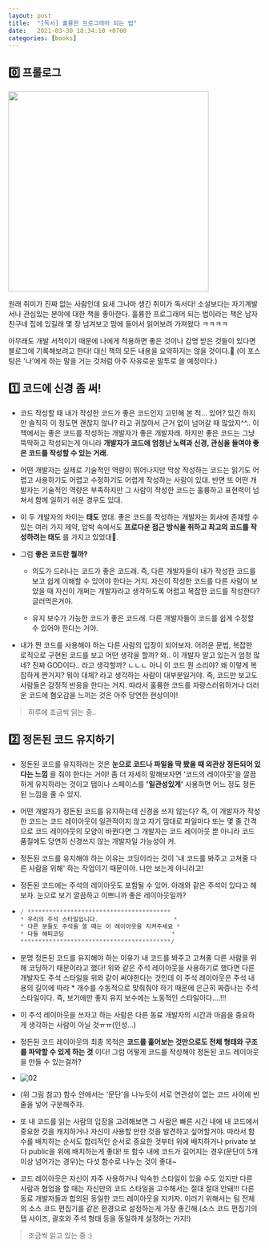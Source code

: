 ```yaml
---
layout: post
title:  "[독서] 훌륭한 프로그래머 되는 법"
date:   2021-03-30 18:34:10 +0700
categories: [books]
---
```


## 0️⃣ 프롤로그

<img src="https://user-images.githubusercontent.com/31889335/112961151-0fb08480-9180-11eb-8149-1487cdf20431.png" width="400">

원래 취미가 진짜 없는 사람인데 요새 그나마 생긴 취미가 독서다! 소설보다는 자기계발서나 관심있는 분야에 대한 책을 좋아한다. 훌륭한 프로그래머 되는 법이라는 책은 남자 친구네 집에 있길래 몇 장 넘겨보고 맘에 들어서 읽어보려 가져왔다 ㅋㅋㅋㅋ

아무래도 개발 서적이기 때문에 나에게 적용하면 좋은 것이나 감명 받은 것들이 있다면 블로그에 기록해보려고 한다! 대신 책의 모든 내용을 요약하지는 않을 것이다.🌟 (이 포스팅은 '나'에게 하는 말을 거는 것처럼 아주 자유로운 말투로 쓸 예정이다.)

## 1️⃣ 코드에 신경 좀 써!

* 코드 작성할 때 내가 작성한 코드가 좋은 코드인지 고민해 본 적... 있어? 있긴 하지만 솔직히 이 정도면 괜찮지 않나? 라고 귀찮아서 근거 없이 넘어갈 때 많았지^^.. 이 책에서는 좋은 코드를 작성하는 개발자가 좋은 개발자래. 하지만 좋은 코드는 그냥 뚝딱하고 작성되는게 아니라 __개발자가 코드에 엄청난 노력과 신경, 관심을 들여야 좋은 코드를 작성할 수 있는 거래.__

* 어떤 개발자는 실제로 기술적인 역량이 뛰어나지만 막상 작성하는 코드는 읽기도 어렵고 사용하기도 어렵고 수정하기도 어렵게 작성하는 사람이 있대. 반면 또 어떤 개발자는 기술적인 역량은 부족하지만 그 사람이 작성한 코드는 훌륭하고 표현력이 넘쳐서 함께 일하기 쉬운 경우도 있대.

* 이 두 개발자의 차이는 __태도__ 였대. 좋은 코드를 작성하는 개발자는 회사에 존재할 수 있는 여러 가지 제약, 압박 속에서도 __프로다운 접근 방식을 취하고 최고의 코드를 작성하려는 태도__ 를 가지고 있었대.

* 그럼 __좋은 코드란 뭘까?__

    * 의도가 드러나는 코드가 좋은 코드래. 즉, 다른 개발자들이 내가 작성한 코드를 보고 쉽게 이해할 수 있어야 한다는 거지. 자신이 작성한 코드를 다른 사람이 보았을 때 자신이 개쩌는 개발자라고 생각하도록 어렵고 복잡한 코드를 작성한다? 글러먹은거야. 

    * 유지 보수가 가능한 코드가 좋은 코드래. 다른 개발자들이 코드를 쉽게 수정할 수 있어야 한다는 거야.

* 내가 짠 코드를 사용해야 하는 다른 사람의 입장이 되어보자. 어려운 문법, 복잡한 로직으로 구현된 코드를 보고 어떤 생각을 할까? 와.. 이 개발자 알고 있는거 엄청 많네? 진짜 GOD이다.. 라고 생각할까? ㄴㄴㄴ 아니 이 코드 뭔 소리야? 왜 이렇게 복잡하게 짠거지? 뭐야 대체? 라고 생각하는 사람이 대부분일거야. 즉, 코드만 보고도 사람들은 감정적 반응을 한다는 거지. 따라서 훌륭한 코드를 자랑스러워하거나 더러운 코드에 혐오감을 느끼는 것은 아주 당연한 현상이야!

> 하루에 조금씩 읽는 중.. 

## 2️⃣ 정돈된 코드 유지하기

* 정돈된 코드를 유지하라는 것은 __눈으로 코드나 파일을 딱 봤을 때 외관상 정돈되어 있다는 느낌__ 을 줘야 한다는 거야! 좀 더 자세히 말해보자면 '코드의 레이아웃'을 깔끔하게 유지하라는 것이고 탭이나 스페이스를 __'일관성있게'__ 사용하면 어느 정도 정돈된 느낌을 줄 수 있지.

* 어떤 개발자가 정돈된 코드를 유지하는데 신경을 쓰지 않는다? 즉, 이 개발자가 작성한 코드는 코드 레이아웃이 일관적이지 않고 자기 맘대로 파일마다 또는 몇 줄 간격으로 코드 레이아웃의 모양이 바뀐다면 그 개발자는 코드 레이아웃 뿐 아니라 코드 품질에도 당연히 신경쓰지 않는 개발자일 가능성이 커.

* 정돈된 코드를 유지해야 하는 이유는 코딩이라는 것이 '내 코드를 봐주고 고쳐줄 다른 사람을 위해' 하는 작업이기 때문이야. 나만 보는게 아니라고!

* 정돈된 코드에는 주석의 레이아웃도 포함될 수 있어. 아래와 같은 주석이 있다고 해보자. 눈으로 보기 깔끔하고 이쁘니까 좋은 레이아웃일까?

*   ~~~kotlin
    / ****************************************
    * 우리의 주석 스타일입니다.                     *
    * 다른 분들도 주석을 쓸 때는 이 레이아웃을 지켜주세요 *
    * 다들 해피코딩                              *
    ******************************************/
    ~~~

* 분명 정돈된 코드를 유지해야 하는 이유가 내 코드를 봐주고 고쳐줄 다른 사람을 위해 코딩하기 때문이라고 했다! 위와 같은 주석 레이아웃을 사용하기로 했다면 다른 개발자도 주석 스타일을 위와 같이 써야한다는 것인데 이 주석 레이아웃은 주석 내용의 길이에 따라 * 개수를 수동적으로 맞춰줘야 하기 때문에 은근히 짜증나는 주석 스타일이다. 즉, 보기에만 좋지 유지 보수에는 노동적인 스타일이다....!!! 

* 이 주석 레이아웃을 쓰자고 하는 사람은 다른 동료 개발자의 시간과 마음을 중요하게 생각하는 사람이 아닐 것ㅠㅠ(인성...)

* 정돈된 코드 레이아웃의 최종 목적은 __코드를 훑어보는 것만으로도 전체 형태와 구조를 파악할 수 있게 하는 것__ 이다! 그럼 어떻게 코드를 작성해야 정돈된 코드 레이아웃을 만들 수 있는걸까?

* ![02](https://user-images.githubusercontent.com/31889335/113166622-e70eb480-927d-11eb-95f3-29c75935ce2a.png)

* (위 그림 참고) 함수 안에서는 '문단'을 나누듯이 서로 연관성이 없는 코드 사이에 빈줄을 넣어 구분해주자.

* 또 내 코드를 읽는 사람의 입장을 고려해보면 그 사람은 빠른 시간 내에 내 코드에서 중요한 것을 캐치하거나 자신이 사용할 만한 것을 발견하고 싶어할거야. 따라서 함수를 배치하는 순서도 합리적인 순서로 중요한 것부터 위에 배치하거나 private 보다 public을 위에 배치하는게 좋대! 또 함수 내에 코드가 길어지는 경우(문단이 5개 이상 넘어가는 경우)는 다섯 함수로 나누는 것이 좋대~

* 코드 레이아웃은 자신이 자주 사용하거나 익숙한 스타일이 있을 수도 있지만 다른 사람과 협업을 할 때는 자신만의 코드 스타일을 고수해서는 절대 절대 안돼!!! 다른 동료 개발자들과 합의된 동일한 코드 레이아웃을 지키자. 이러기 위해서는 팀 전체의 소스 코드 편집기를 같은 환경으로 설정하는게 가장 좋긴해.(소스 코드 편집기의 탭 사이즈, 괄호와 주석 형태 등을 동일하게 설정하는 거지!)

> 조금씩 읽고 있는 중 :)